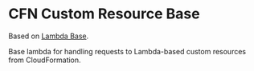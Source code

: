 # CFN Custom Resource Base

Based on [Lambda Base](https://github.com/morrissinger/lambda-base).

Base lambda for handling requests to Lambda-based custom resources from CloudFormation.
